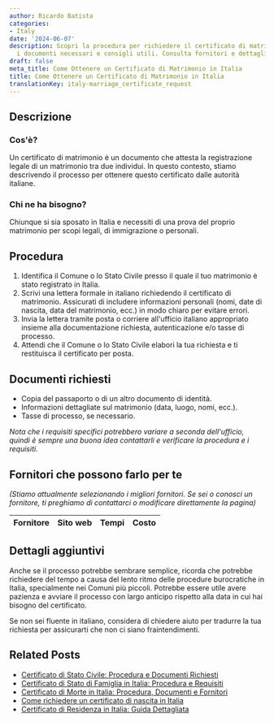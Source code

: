 ```yaml
---
author: Ricardo Batista
categories:
- Italy
date: '2024-06-07'
description: Scopri la procedura per richiedere il certificato di matrimonio in Italia,
  i documenti necessari e consigli utili. Consulta fornitori e dettagli aggiuntivi.
draft: false
meta_title: Come Ottenere un Certificato di Matrimonio in Italia
title: Come Ottenere un Certificato di Matrimonio in Italia
translationKey: italy-marriage_certificate_request
---
```



## Descrizione
### Cos'è?
Un certificato di matrimonio è un documento che attesta la registrazione legale di un matrimonio tra due individui. In questo contesto, stiamo descrivendo il processo per ottenere questo certificato dalle autorità italiane.

### Chi ne ha bisogno?
Chiunque si sia sposato in Italia e necessiti di una prova del proprio matrimonio per scopi legali, di immigrazione o personali.

## Procedura
1. Identifica il Comune o lo Stato Civile presso il quale il tuo matrimonio è stato registrato in Italia.
2. Scrivi una lettera formale in italiano richiedendo il certificato di matrimonio. Assicurati di includere informazioni personali (nomi, date di nascita, data del matrimonio, ecc.) in modo chiaro per evitare errori.
3. Invia la lettera tramite posta o corriere all'ufficio italiano appropriato insieme alla documentazione richiesta, autenticazione e/o tasse di processo.
4. Attendi che il Comune o lo Stato Civile elabori la tua richiesta e ti restituisca il certificato per posta.

## Documenti richiesti
- Copia del passaporto o di un altro documento di identità.
- Informazioni dettagliate sul matrimonio (data, luogo, nomi, ecc.).
- Tasse di processo, se necessario.

*Nota che i requisiti specifici potrebbero variare a seconda dell'ufficio, quindi è sempre una buona idea contattarli e verificare la procedura e i requisiti.*

## Fornitori che possono farlo per te

_(Stiamo attualmente selezionando i migliori fornitori. Se sei o conosci un fornitore, ti preghiamo di contattarci o modificare direttamente la pagina)_

| Fornitore       |     Sito web    |     Tempi        |       Costo      |
| :-------------: | :-------------: |  :-------------: | :-------------: |

## Dettagli aggiuntivi
Anche se il processo potrebbe sembrare semplice, ricorda che potrebbe richiedere del tempo a causa del lento ritmo delle procedure burocratiche in Italia, specialmente nei Comuni più piccoli. Potrebbe essere utile avere pazienza e avviare il processo con largo anticipo rispetto alla data in cui hai bisogno del certificato.

Se non sei fluente in italiano, considera di chiedere aiuto per tradurre la tua richiesta per assicurarti che non ci siano fraintendimenti.


## Related Posts

- [Certificato di Stato Civile: Procedura e Documenti Richiesti](https://tramitit.com/it/guides/italy/certificato_di_stato_civile/)
- [Certificato di Stato di Famiglia in Italia: Procedura e Requisiti](https://tramitit.com/it/guides/italy/richiesta_certificato_di_stato_di_famiglia/)
- [Certificato di Morte in Italia: Procedura, Documenti e Fornitori](https://tramitit.com/it/guides/italy/richiesta_certificato_di_morte/)
- [Come richiedere un certificato di nascita in Italia](https://tramitit.com/it/guides/italy/richiesta_certificato_di_nascita/)
- [Certificato di Residenza in Italia: Guida Dettagliata](https://tramitit.com/it/guides/italy/richiesta_certificato_di_residenza/)